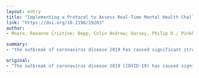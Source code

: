 ```yaml
---
layout: entry
title: "Implementing a Protocol to Assess Real-Time Mental Health Challenges of COVID-19 in Individuals with Serious Mental Illnesses"
link: "https://doi.org/10.2196/19203"
author:
- Moore, Raeanne Cristine; Depp, Colin Andrew; Harvey, Philip D.; Pinkham, Amy E.

summary:
- "the outbreak of coronavirus disease 2019 has caused significant stress and mental health problems among the general public. Participants will include individuals with serious mental illness (e.g., schizophrenia, bipolar disorder) and non-psychiatric control participants who are currently or previously participated in several ongoing parent observational studies. Data will be collected from April, 2020 through August, 2020. Study results will be published in peer-reviewed scientific journals."

original:
- "The outbreak of coronavirus disease 2019 (COVID-19) has caused significant stress and mental health problems among the general public. However, persons at greatest risk for poor mental health outcomes, such as persons with serious mental illness, have been largely overlooked. OBJECTIVE: To examine the mental health impact of COVID-19 and social distancing behaviors among persons with serious mental illness and the behaviors taken to prevent COVID-19 infection. METHODS: Participants will include individuals with serious mental illness (e.g., schizophrenia, bipolar disorder) and non-psychiatric control participants who are currently or previously participated in several ongoing parent observational studies. Data will be collected from April, 2020 through August, 2020. Participants will complete phone interviews at two time points to assess their current emotional functioning and measures they have taken to prevent COVID-19 infection. Baseline (pre-COVID-19) mental health, sampled by ecological momentary assessment over an extended period, will be compared with current mental health, sampled by ecological momentary assessment over an extended period, and demographic, cognitive and psychosocial factors at baseline will be used to examine risk and resilience to current mental health and coping. RESULTS: Study results will be published in peer-reviewed scientific journals. CONCLUSIONS: Findings have broad implications for understanding the psychological consequences of COVID-19 among vulnerable persons with serious mental illness, and will provide the opportunity to identify targets to reduce negative outcomes in the future. We also hope our efforts will provide a roadmap and resources for other researchers who would like to implement a similar approach. CLINICALTRIAL:"
---
```


